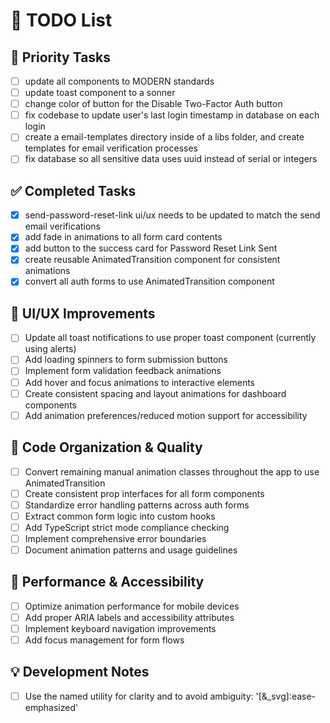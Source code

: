 # 📝 TODO List

## 🚀 Priority Tasks
- [ ] update all components to MODERN standards
- [ ] update toast component to a sonner
- [ ] change color of button for the Disable Two-Factor Auth button
- [ ] fix codebase to update user's last login timestamp in database on each login
- [ ] create a email-templates directory inside of a libs folder, and create templates for email verification processes
- [ ] fix database so all sensitive data uses uuid instead of serial or integers

## ✅ Completed Tasks
- [x] send-password-reset-link ui/ux needs to be updated to match the send email verifications
- [x] add fade in animations to all form card contents
- [x] add button to the success card for Password Reset Link Sent
- [x] create reusable AnimatedTransition component for consistent animations
- [x] convert all auth forms to use AnimatedTransition component

## 🎨 UI/UX Improvements
- [ ] Update all toast notifications to use proper toast component (currently using alerts)
- [ ] Add loading spinners to form submission buttons
- [ ] Implement form validation feedback animations
- [ ] Add hover and focus animations to interactive elements
- [ ] Create consistent spacing and layout animations for dashboard components
- [ ] Add animation preferences/reduced motion support for accessibility

## 🔧 Code Organization & Quality
- [ ] Convert remaining manual animation classes throughout the app to use AnimatedTransition
- [ ] Create consistent prop interfaces for all form components
- [ ] Standardize error handling patterns across auth forms
- [ ] Extract common form logic into custom hooks
- [ ] Add TypeScript strict mode compliance checking
- [ ] Implement comprehensive error boundaries
- [ ] Document animation patterns and usage guidelines

## 📱 Performance & Accessibility
- [ ] Optimize animation performance for mobile devices
- [ ] Add proper ARIA labels and accessibility attributes
- [ ] Implement keyboard navigation improvements
- [ ] Add focus management for form flows

## 💡 Development Notes
- [ ] Use the named utility for clarity and to avoid ambiguity:
'[&_svg]:ease-emphasized'